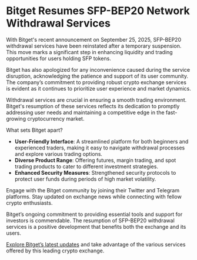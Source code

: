 # Bitget Resumes SFP-BEP20 Network Withdrawal Services

With Bitget's recent announcement on September 25, 2025, SFP-BEP20 withdrawal services have been reinstated after a temporary suspension. This move marks a significant step in enhancing liquidity and trading opportunities for users holding SFP tokens.

Bitget has also apologized for any inconvenience caused during the service disruption, acknowledging the patience and support of its user community. The company’s commitment to providing robust crypto exchange services is evident as it continues to prioritize user experience and market dynamics.

Withdrawal services are crucial in ensuring a smooth trading environment. Bitget's resumption of these services reflects its dedication to promptly addressing user needs and maintaining a competitive edge in the fast-growing cryptocurrency market.

What sets Bitget apart? 

- **User-Friendly Interface**: A streamlined platform for both beginners and experienced traders, making it easy to navigate withdrawal processes and explore various trading options.
- **Diverse Product Range**: Offering futures, margin trading, and spot trading products to cater to different investment strategies.
- **Enhanced Security Measures**: Strengthened security protocols to protect user funds during periods of high market volatility.

Engage with the Bitget community by joining their Twitter and Telegram platforms. Stay updated on exchange news while connecting with fellow crypto enthusiasts.

Bitget’s ongoing commitment to providing essential tools and support for investors is commendable. The resumption of SFP-BEP20 withdrawal services is a positive development that benefits both the exchange and its users.

[Explore Bitget’s latest updates](https://chain-base.xyz/bitget-resumes-sfp-bep20-network-withdrawal-services) and take advantage of the various services offered by this leading crypto exchange.